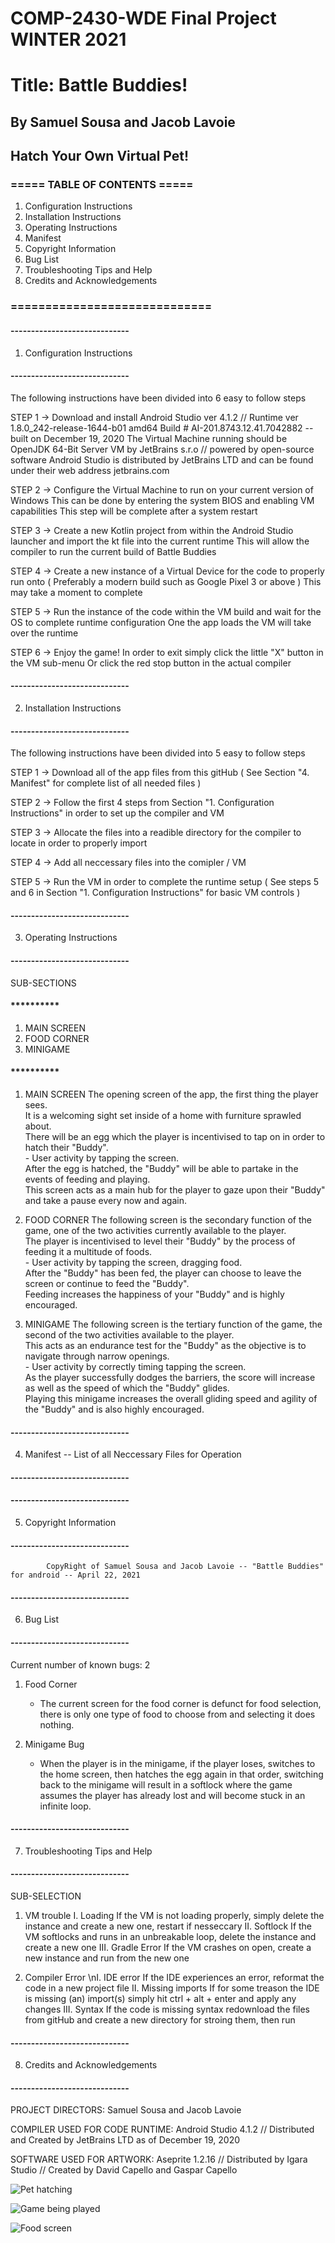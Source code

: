 # COMP-2430-WDE Final Project WINTER 2021
# Title: Battle Buddies!
## By Samuel Sousa and Jacob Lavoie
## Hatch Your Own Virtual Pet!

### ===== TABLE OF CONTENTS =====
1. Configuration Instructions
2. Installation Instructions
3. Operating Instructions
4. Manifest
5. Copyright Information
6. Bug List
7. Troubleshooting Tips and Help
8. Credits and Acknowledgements
### =============================


#### -----------------------------
1. Configuration Instructions
#### -----------------------------

The following instructions have been divided into 6 easy to follow steps

STEP 1 -> Download and install Android Studio ver 4.1.2 // Runtime ver 1.8.0_242-release-1644-b01 amd64
          Build # AI-201.8743.12.41.7042882 -- built on December 19, 2020
          The Virtual Machine running should be OpenJDK 64-Bit Server VM by JetBrains s.r.o // powered by open-source software
          Android Studio is distributed by JetBrains LTD and can be found under their web address jetbrains.com 

STEP 2 -> Configure the Virtual Machine to run on your current version of Windows
          This can be done by entering the system BIOS and enabling VM capabilities
          This step will be complete after a system restart

STEP 3 -> Create a new Kotlin project from within the Android Studio launcher and import the kt file into the current runtime
          This will allow the compiler to run the current build of Battle Buddies

STEP 4 -> Create a new instance of a Virtual Device for the code to properly run onto
          ( Preferably a modern build such as Google Pixel 3 or above )
	  This may take a moment to complete
	
STEP 5 -> Run the instance of the code within the VM build and wait for the OS to complete runtime configuration
	  One the app loads the VM will take over the runtime
					
STEP 6 -> Enjoy the game!
	  In order to exit simply click the little "X" button in the VM sub-menu
	  Or click the red stop button in the actual compiler

#### -----------------------------
2. Installation Instructions
#### -----------------------------

The following instructions have been divided into 5 easy to follow steps

STEP 1 -> Download all of the app files from this gitHub
		( See Section "4. Manifest" for complete list of all needed files )

STEP 2 -> Follow the first 4 steps from Section "1. Configuration Instructions" in order to set up the compiler and VM

STEP 3 -> Allocate the files into a readible directory for the compiler to locate in order to properly import
					
STEP 4 -> Add all neccessary files into the comipler / VM 

STEP 5 -> Run the VM in order to complete the runtime setup
		 ( See steps 5 and 6 in Section "1. Configuration Instructions" for basic VM controls )
					
#### -----------------------------
3. Operating Instructions
#### -----------------------------

SUB-SECTIONS
#### **********
1. MAIN SCREEN
2. FOOD CORNER
3. MINIGAME
#### **********

1. MAIN SCREEN
   The opening screen of the app, the first thing the player sees.  
	 It is a welcoming sight set inside of a home with furniture sprawled about.  
	 There will be an egg which the player is incentivised to tap on in order to hatch their "Buddy".  
	 	- User activity by tapping the screen.  
	 After the egg is hatched, the "Buddy" will be able to partake in the events of feeding and playing.  
	 This screen acts as a main hub for the player to gaze upon their "Buddy" and take a pause every now and again.
	 
2. FOOD CORNER
	 The following screen is the secondary function of the game, one of the two activities currently available to the player.  
	 The player is incentivised to level their "Buddy" by the process of feeding it a multitude of foods.  
	 	- User activity by tapping the screen, dragging food.  
	 After the "Buddy" has been fed, the player can choose to leave the screen or continue to feed the "Buddy".  
	 Feeding increases the happiness of your "Buddy" and is highly encouraged.
	 
3. MINIGAME
   The following screen is the tertiary function of the game, the second of the two activities available to the player.  
	 This acts as an endurance test for the "Buddy" as the objective is to navigate through narrow openings.  
	 	- User activity by correctly timing tapping the screen.  
	 As the player successfully dodges the barriers, the score will increase as well as the speed of which the "Buddy" glides.  
	 Playing this minigame increases the overall gliding speed and agility of the "Buddy" and is also highly encouraged.  
	 
#### -----------------------------
4. Manifest -- List of all Neccessary Files for Operation
#### -----------------------------

#### -----------------------------
5. Copyright Information
#### -----------------------------

			CopyRight of Samuel Sousa and Jacob Lavoie -- "Battle Buddies" for android -- April 22, 2021
			
#### -----------------------------
6. Bug List
#### -----------------------------

Current number of known bugs: 2

1. Food Corner
   - The current screen for the food corner is defunct for food selection, there is only one type of food to choose from and selecting it does nothing.
   
2. Minigame Bug
   - When the player is in the minigame, if the player loses, switches to the home screen, then hatches the egg again in that order,
     switching back to the minigame will result in a softlock where the game assumes the player has already lost and will become stuck
     in an infinite loop.

#### -----------------------------
7. Troubleshooting Tips and Help
#### -----------------------------

SUB-SELECTION

1. VM trouble
	I. Loading
		If the VM is not loading properly, simply delete the instance and create a new one, restart if nesseccary
	II. Softlock
		If the VM softlocks and runs in an unbreakable loop, delete the instance and create a new one
	III. Gradle Error
		If the VM crashes on open, create a new instance and run from the new one
	
2. Compiler Error
	\nI. IDE error
		If the IDE experiences an error, reformat the code in a new project file
	II. Missing imports
		If for some treason the IDE is missing (an) import(s) simply hit ctrl + alt + enter and apply any changes
	III. Syntax
		If the code is missing syntax redownload the files from gitHub and create a new directory for stroing them, then run

#### -----------------------------
8. Credits and Acknowledgements
#### -----------------------------

PROJECT DIRECTORS: Samuel Sousa and Jacob Lavoie

COMPILER USED FOR CODE RUNTIME: Android Studio 4.1.2 // Distributed and Created by JetBrains LTD as of December 19, 2020

SOFTWARE USED FOR ARTWORK: Aseprite 1.2.16 // Distributed by Igara Studio // Created by David Capello and Gaspar Capello
	 

![Pet hatching](https://github.com/Samuel36Sousa/COMP2430/blob/96bcc3a3c4ce372056a1322da7629a238c1ded98/ReadMe%20media/Hatching.gif)

![Game being played](https://github.com/Samuel36Sousa/COMP2430/blob/a571e77b4aef7accdd90baf59a179a1d19c617c6/ReadMe%20media/Playing.gif)

![Food screen](https://github.com/Samuel36Sousa/COMP2430/blob/5e7c8f845f885e7c633b933808ece2e9dd3eba6e/ReadMe%20media/Feed.PNG)
